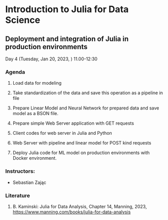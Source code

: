# Introduction to Julia for Data Science

## Deployment and integration of Julia in production environments
Day 4 (Tuesday, Jan 20, 2023, ) 11.00-12:30


### Agenda

1. Load data for modeling
2. Take standardization of the data and save this operation as a pipeline in file
3. Prepare Linear Model and Neural Network for prepared data and save model as a BSON file. 
4. Prepare simple Web Server application with GET requests
5. Client codes for web server in Julia and Python
6. Web Server with pipeline and linear model for POST kind requests

2. Deploy Julia code for ML model on production environments with Docker environment. 
    
### Instructors:
- Sebastian Zając


### Literature

1. B. Kaminski: Julia for Data Analysis, Chapter 14, Manning, 2023, https://www.manning.com/books/julia-for-data-analysis
